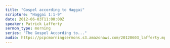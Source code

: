 ```yaml
---
title: "Gospel according to Haggai"
scripture: "Haggai 1:1-9"
date: 2012-06-03T11:00:00Z
speaker: Patrick Lafferty
sermon_type: morning
series: "The Gospel According to..."
audio: https://pcpcmorningsermons.s3.amazonaws.com/20120603_lafferty.mp3 
---
```



